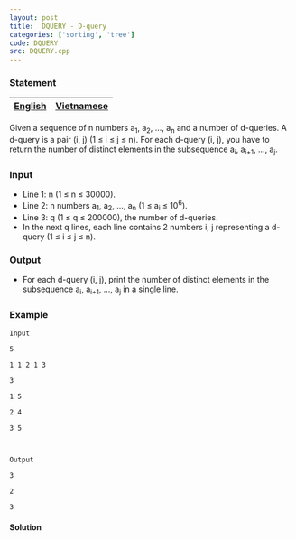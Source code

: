 ```yaml
---
layout: post
title:  DQUERY - D-query
categories: ['sorting', 'tree']
code: DQUERY
src: DQUERY.cpp
---
```


### **Statement**

[English](/problems/DQUERY/en/) | [Vietnamese](/problems/DQUERY/vn/)  
---|---  
  
Given a sequence of n numbers a<sub>1</sub>, a<sub>2</sub>, ...,
a<sub>n</sub> and a number of d-queries. A d-query is a pair (i, j) (1 ≤ i
≤ j ≤ n). For each d-query (i, j), you have to return the number of distinct
elements in the subsequence a<sub>i</sub>, a<sub>i+1</sub>, ...,
a<sub>j</sub>.

### Input

  * Line 1: n (1 ≤ n ≤ 30000).
  * Line 2: n numbers a<sub>1</sub>, a<sub>2</sub>, ..., a<sub>n</sub> (1 ≤ a<sub>i</sub> ≤ 10<sup>6</sup>).
  * Line 3: q (1 ≤ q ≤ 200000), the number of d-queries.
  * In the next q lines, each line contains 2 numbers i, j representing a d-query (1 ≤ i ≤ j ≤ n).

### Output

  * For each d-query (i, j), print the number of distinct elements in the subsequence a<sub>i</sub>, a<sub>i+1</sub>, ..., a<sub>j</sub> in a single line. 

### Example

    
    
    Input
    5
    1 1 2 1 3
    3
    1 5
    2 4
    3 5
    
    Output
    3
    2
    3 
    



#### **Solution**



